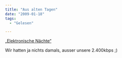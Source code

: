 ```yaml
---
title: "Aus alten Tagen"
date: "2009-01-18"
tags:
  - "Gelesen"

---
```


[„Elektronische Nächte“](/images/codecandies/img_0046.jpg)

Wir hatten ja nichts damals, ausser unsere 2.400kbps ;)
